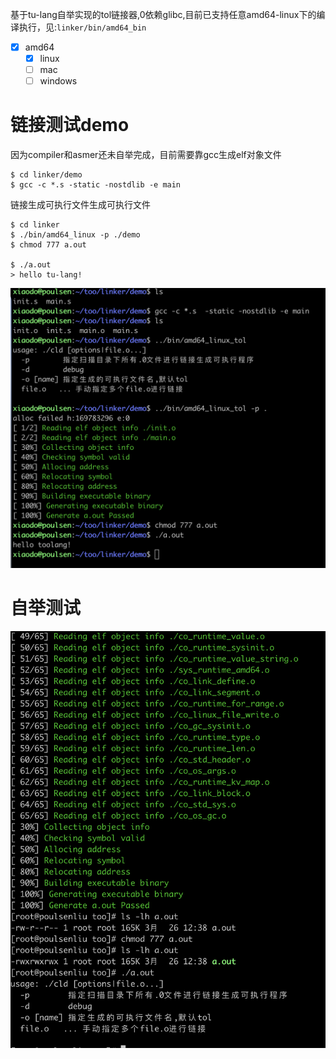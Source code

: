基于tu-lang自举实现的tol链接器,0依赖glibc,目前已支持任意amd64-linux下的编译执行，见:`linker/bin/amd64_bin`
- [x] amd64
    - [x] linux
    - [ ] mac
    - [ ] windows

# 链接测试demo
因为compiler和asmer还未自举完成，目前需要靠gcc生成elf对象文件
```
$ cd linker/demo
$ gcc -c *.s -static -nostdlib -e main
```
链接生成可执行文件生成可执行文件
```
$ cd linker
$ ./bin/amd64_linux -p ./demo
$ chmod 777 a.out

$ ./a.out
> hello tu-lang!
```
![image](./asserts/linker-demo.png#w50)

# 自举测试
![image](./asserts/linker-compile.png#w50)